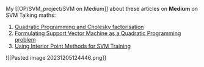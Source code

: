 My [[OP/SVM_project/SVM on Medium]] about these articles on **Medium** on SVM Talking maths:
1. [Quadratic Programming and Cholesky factorisation](https://medium.com/@marialavrovskaya/svm-talking-maths-quadratic-programming-and-cholesky-factorisation-968a493db10b)
2. [Formulating Support Vector Machine as a Quadratic Programming problem](https://towardsdatascience.com/svm-talking-maths-formulating-support-vector-machine-as-a-quadratic-programming-problem-ab5d30a8d73e)
3. [Using Interior Point Methods for SVM Training](https://towardsdatascience.com/svm-talking-algos-using-interior-point-methods-for-svm-training-d705cdf78c94)


![[Pasted image 20231205124446.png]]